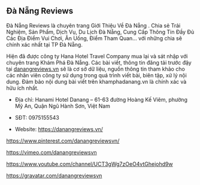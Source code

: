 ## Đà Nẵng Reviews

Đà Nẵng Reviews là chuyên trang Giới Thiệu Về Đà Nẵng . Chia sẻ Trải Nghiệm, Sản Phẩm, Dịch Vụ, Du Lịch Đà Nẵng, Cung Cấp Thông Tin Đầy Đủ Các Địa Điểm Vui Chơi, Ăn Uống, Điểm Tham Quan… với những chia sẽ chính xác nhất tại TP Đà Nẵng.

Hiện đã được công ty Hana Hotel Travel Company mua lại và sát nhập với chuyên trang Khám Phá Đà Nẵng. Các bài viết, thông tin đăng tải trước đậy tại [danangreviews.vn](https://danangreviews.vn/) sẽ là cơ sở dữ liệu, nguồn thông tin tham khảo cho các nhân viên công ty sử dụng trong quá trình viết bài, biên tập, xử lý nội dung. Đảm bảo nội dung bài viết trên khamphadanang.vn là chính xác và hữu ích nhất.

- Địa chỉ: Hanami Hotel Danang –  61-63 đường Hoàng Kế Viêm, phường Mỹ An, Quận Ngũ Hành Sơn, Việt Nam

- SĐT: 0975155543

- Website: https://danangreviews.vn/

https://www.pinterest.com/danangreviewsvn/

https://vimeo.com/danangreviewsvn

https://www.youtube.com/channel/UCT3gWg7zOeO4vtGhejohd9w

https://gravatar.com/danangreviewsvn

